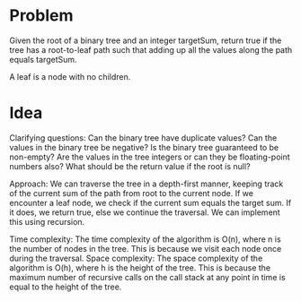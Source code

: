 # Problem 

Given the root of a binary tree and an integer targetSum, return true if the tree has a root-to-leaf path such that adding up all the values along the path equals targetSum.

A leaf is a node with no children.


# Idea

Clarifying questions:
Can the binary tree have duplicate values?
Can the values in the binary tree be negative?
Is the binary tree guaranteed to be non-empty?
Are the values in the tree integers or can they be floating-point numbers also?
What should be the return value if the root is null?

Approach:
We can traverse the tree in a depth-first manner, keeping track of the current sum of the path from root to the current node. If we encounter a leaf node, we check if the current sum equals the target sum. If it does, we return true, else we continue the traversal. We can implement this using recursion.

Time complexity: The time complexity of the algorithm is O(n), where n is the number of nodes in the tree. This is because we visit each node once during the traversal.
Space complexity:
The space complexity of the algorithm is O(h), where h is the height of the tree. This is because the maximum number of recursive calls on the call stack at any point in time is equal to the height of the tree.